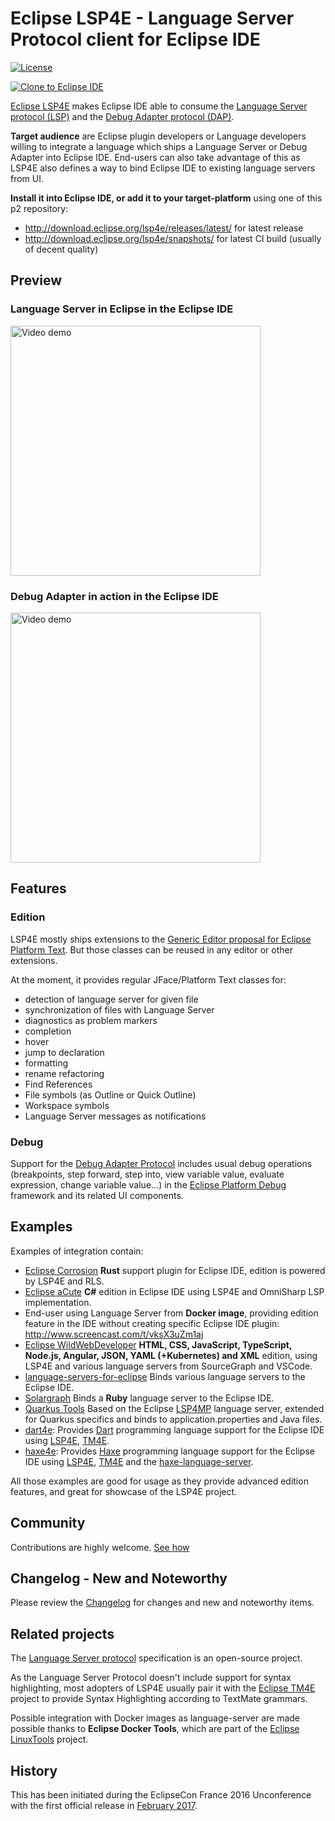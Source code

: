 # Eclipse LSP4E - Language Server Protocol client for Eclipse IDE

[![License](https://img.shields.io/github/license/eclipse/lsp4e.svg?color=blue)](LICENSE)

[![Clone to Eclipse IDE](https://mickaelistria.github.io/redirctToEclipseIDECloneCommand/cloneToEclipseBadge.png)](https://mickaelistria.github.io/redirctToEclipseIDECloneCommand/redirect.html)

[Eclipse LSP4E](https://projects.eclipse.org/projects/technology.lsp4e) makes Eclipse IDE able to consume the [Language Server protocol (LSP)](https://microsoft.github.io/language-server-protocol/) and the [Debug Adapter protocol (DAP)](https://microsoft.github.io/debug-adapter-protocol/).

**Target audience** are Eclipse plugin developers or Language developers willing to integrate a language which ships a Language Server or Debug Adapter into Eclipse IDE. End-users can also take advantage of this as LSP4E also defines a way to bind Eclipse IDE to existing language servers from UI.

**Install it into Eclipse IDE, or add it to your target-platform** using one of this p2 repository:
* http://download.eclipse.org/lsp4e/releases/latest/ for latest release
* http://download.eclipse.org/lsp4e/snapshots/ for latest CI build (usually of decent quality)

## Preview

### Language Server in Eclipse in the Eclipse IDE
[<img alt="Video demo" src="https://content.screencast.com/users/mistria/folders/Default/media/1a860eda-8a50-4668-874c-ee2dd2ef213c/FirstFrame.jpg" width="400px">](http://www.screencast.com/t/Xs3TtaQM)

### Debug Adapter in action in the Eclipse IDE
[<img alt="Video demo" src="https://content.screencast.com/users/mistria/folders/Default/media/8112c854-eaae-4fd4-b863-84a39e848647/FirstFrame.jpg" width="400px">](https://www.screencast.com/t/0QRpxSA3M7Qy)

## Features

### Edition
LSP4E mostly ships extensions to the [Generic Editor proposal for Eclipse Platform Text](https://www.eclipse.org/eclipse/news/4.7/M3/#generic-editor). But those classes can be reused in any editor or other extensions.

At the moment, it provides regular JFace/Platform Text classes for:
* detection of language server for given file
* synchronization of files with Language Server
* diagnostics as problem markers
* completion
* hover
* jump to declaration
* formatting
* rename refactoring
* Find References
* File symbols (as Outline or Quick Outline)
* Workspace symbols
* Language Server messages as notifications

### Debug

Support for the [Debug Adapter Protocol](https://microsoft.github.io/debug-adapter-protocol/) includes usual debug operations (breakpoints, step forward, step into, view variable value, evaluate expression, change variable value...) in the [Eclipse Platform Debug](https://www.eclipse.org/eclipse/debug/) framework and its related UI components.

## Examples

Examples of integration contain:
* [Eclipse Corrosion](https://github.com/eclipse/corrosion) **Rust** support plugin for Eclipse IDE, edition is powered by LSP4E and RLS.
* [Eclipse aCute](https://github.com/eclipse/aCute) **C#** edition in Eclipse IDE using LSP4E and OmniSharp LSP implementation.
* End-user using Language Server from **Docker image**, providing edition feature in the IDE without creating specific Eclipse IDE plugin: http://www.screencast.com/t/vksX3uZm1aj
* [Eclipse WildWebDeveloper](https://github.com/eclipse/wildwebdeveloper) **HTML, CSS, JavaScript, TypeScript, Node.js, Angular, JSON, YAML (+Kubernetes) and XML** edition, using LSP4E and various language servers from SourceGraph and VSCode.
* [language-servers-for-eclipse](https://github.com/eclipselabs/language-servers-for-eclipse) Binds various language servers to the Eclipse IDE.
* [Solargraph](https://github.com/PyvesB/eclipse-solargraph) Binds a **Ruby** language server to the Eclipse IDE.
* [Quarkus Tools](https://github.com/jbosstools/jbosstools-quarkus) Based on the Eclipse [LSP4MP](https://github.com/eclipse/lsp4mp) language server, extended for Quarkus specifics and binds to application.properties and Java files.
* [dart4e](https://github.com/dart4e/dart4e): Provides [Dart](https://dart.dev/) programming language support for the Eclipse IDE using [LSP4E](https://github.com/eclipse/lsp4e), [TM4E](https://github.com/eclipse/tm4e).
* [haxe4e](https://github.com/haxe4e/haxe4e): Provides [Haxe](https://haxe.org/) programming language support for the Eclipse IDE using [LSP4E](https://github.com/eclipse/lsp4e), [TM4E](https://github.com/eclipse/tm4e) and the [haxe-language-server](https://github.com/vshaxe/haxe-language-server).

All those examples are good for usage as they provide advanced edition features, and great for showcase of the LSP4E project.

## Community

Contributions are highly welcome. [See how](CONTRIBUTING.md)

## Changelog - New and Noteworthy

Please review the [Changelog](CHANGELOG.md) for changes and new and noteworthy items.

## Related projects

The [Language Server protocol](https://microsoft.github.io/language-server-protocol/) specification is an open-source project.

As the Language Server Protocol doesn't include support for syntax highlighting, most adopters of LSP4E usually pair it with the [Eclipse TM4E](https://projects.eclipse.org/projects/technology.tm4e) project to provide Syntax Highlighting according to TextMate grammars.

Possible integration with Docker images as language-server are made possible thanks to **Eclipse Docker Tools**, which are part of the [Eclipse LinuxTools](https://projects.eclipse.org/projects/tools.linuxtools) project.

## History

This has been initiated during the EclipseCon France 2016 Unconference with the first official release
in [February 2017](https://projects.eclipse.org/projects/technology.lsp4e/releases/0.1.0).
